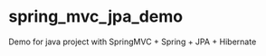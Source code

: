 spring_mvc_jpa_demo
===================

Demo for java project with SpringMVC + Spring + JPA + Hibernate
